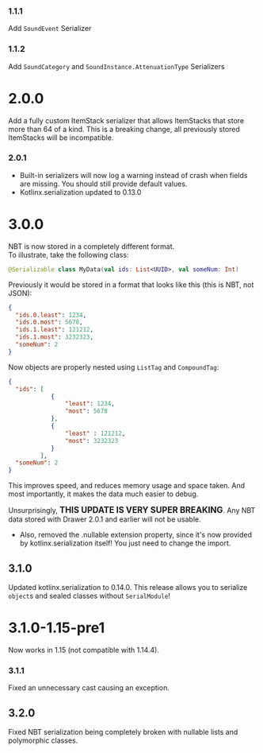 ### 1.1.1
Add `SoundEvent` Serializer
### 1.1.2
Add `SoundCategory` and `SoundInstance.AttenuationType` Serializers
# 2.0.0
Add a fully custom ItemStack serializer that allows ItemStacks that store more than 64 of a kind.
This is a breaking change, all previously stored ItemStacks will be incompatible.
### 2.0.1 
- Built-in serializers will now log a warning instead of crash when fields are missing. You should still provide default values.
- Kotlinx.serialization updated to 0.13.0
# 3.0.0
NBT is now stored in a completely different format.   
To illustrate, take the following class:
```kotlin
@Serializable class MyData(val ids: List<UUID>, val someNum: Int)
```
Previously it would be stored in a format that looks like this (this is NBT, not JSON):
```json
{
  "ids.0.least": 1234,
  "ids.0.most": 5678,
  "ids.1.least": 121212,
  "ids.1.most": 3232323,
  "someNum": 2 
}
```
Now objects are properly nested using `ListTag` and `CompoundTag`:
```json
{
  "ids": [
            {
                "least": 1234,
                "most": 5678
            },
            {
                "least" : 121212,
                "most": 3232323
            }
         ],
  "someNum": 2 
}
```
This improves speed, and reduces memory usage and space taken. And most importantly, it makes the data much easier to debug.  
  
Unsurprisingly, <span style="font-size:larger;"> __**THIS UPDATE IS VERY SUPER BREAKING**__</span>. Any NBT data stored with Drawer 2.0.1 and earlier will not be usable.

- Also, removed the .nullable extension property, since it's now provided by kotlinx.serialization itself! You just need to change the import.

## 3.1.0
Updated kotlinx.serialization to 0.14.0. This release allows you to serialize `object`s and sealed classes without `SerialModule`!

# 3.1.0-1.15-pre1
Now works in 1.15 (not compatible with 1.14.4).
### 3.1.1
Fixed an unnecessary cast causing an exception. 
## 3.2.0 
Fixed NBT serialization being completely broken with nullable lists and polymorphic classes.